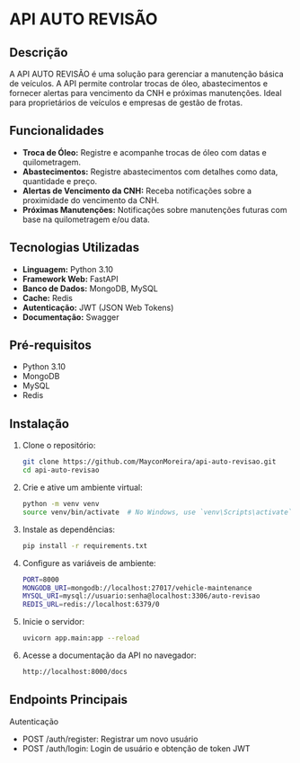 # API AUTO REVISÃO

## Descrição

A API AUTO REVISÃO é uma solução para gerenciar a manutenção básica de veículos. A API permite controlar trocas de óleo, abastecimentos e fornecer alertas para vencimento da CNH e próximas manutenções. Ideal para proprietários de veículos e empresas de gestão de frotas.

## Funcionalidades

- **Troca de Óleo:** Registre e acompanhe trocas de óleo com datas e quilometragem.
- **Abastecimentos:** Registre abastecimentos com detalhes como data, quantidade e preço.
- **Alertas de Vencimento da CNH:** Receba notificações sobre a proximidade do vencimento da CNH.
- **Próximas Manutenções:** Notificações sobre manutenções futuras com base na quilometragem e/ou data.

## Tecnologias Utilizadas

- **Linguagem:** Python 3.10
- **Framework Web:** FastAPI
- **Banco de Dados:** MongoDB, MySQL
- **Cache:** Redis
- **Autenticação:** JWT (JSON Web Tokens)
- **Documentação:** Swagger

## Pré-requisitos

- Python 3.10
- MongoDB
- MySQL
- Redis

## Instalação

1. Clone o repositório:

   ```bash
   git clone https://github.com/MayconMoreira/api-auto-revisao.git
   cd api-auto-revisao

2. Crie e ative um ambiente virtual:

   ```bash
   python -m venv venv
   source venv/bin/activate  # No Windows, use `venv\Scripts\activate`

3. Instale as dependências:
   
   ```bash
   pip install -r requirements.txt

4. Configure as variáveis de ambiente:

   ```bash
   PORT=8000
   MONGODB_URI=mongodb://localhost:27017/vehicle-maintenance
   MYSQL_URI=mysql://usuario:senha@localhost:3306/auto-revisao
   REDIS_URL=redis://localhost:6379/0

5. Inicie o servidor:

   ```bash
   uvicorn app.main:app --reload

6. Acesse a documentação da API no navegador:

   ```bash
   http://localhost:8000/docs

## Endpoints Principais

Autenticação
- POST /auth/register: Registrar um novo usuário
- POST /auth/login: Login de usuário e obtenção de token JWT
